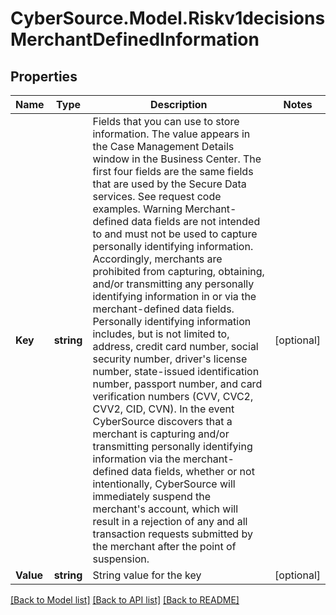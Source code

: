 # CyberSource.Model.Riskv1decisionsMerchantDefinedInformation
## Properties

Name | Type | Description | Notes
------------ | ------------- | ------------- | -------------
**Key** | **string** | Fields that you can use to store information. The value appears in the Case Management Details window in the Business Center. The first four fields are the same fields that are used by the Secure Data services. See request code examples. Warning Merchant-defined data fields are not intended to and must not be used to capture personally identifying information. Accordingly, merchants are prohibited from capturing, obtaining, and/or transmitting any personally identifying information in or via the merchant-defined data fields. Personally identifying information includes, but is not limited to, address, credit card number, social security number, driver&#39;s license number, state-issued identification number, passport number, and card verification numbers (CVV, CVC2, CVV2, CID, CVN). In the event CyberSource discovers that a merchant is capturing and/or transmitting personally identifying information via the merchant-defined data fields, whether or not intentionally, CyberSource will immediately suspend the merchant&#39;s account, which will result in a rejection of any and all transaction requests submitted by the merchant after the point of suspension.  | [optional] 
**Value** | **string** | String value for the key | [optional] 

[[Back to Model list]](../README.md#documentation-for-models) [[Back to API list]](../README.md#documentation-for-api-endpoints) [[Back to README]](../README.md)

